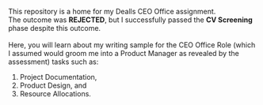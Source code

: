 This repository is a home for my Dealls CEO Office assignment. <br>
The outcome was **REJECTED**, but I successfully passed the **CV Screening** phase despite this outcome. 
<br>
<br>
Here, you will learn about my writing sample for the CEO Office Role (which I assumed would groom me into a Product Manager as revealed by the assessment) tasks such as:
1. Project Documentation,
2. Product Design, and
3. Resource Allocations.
